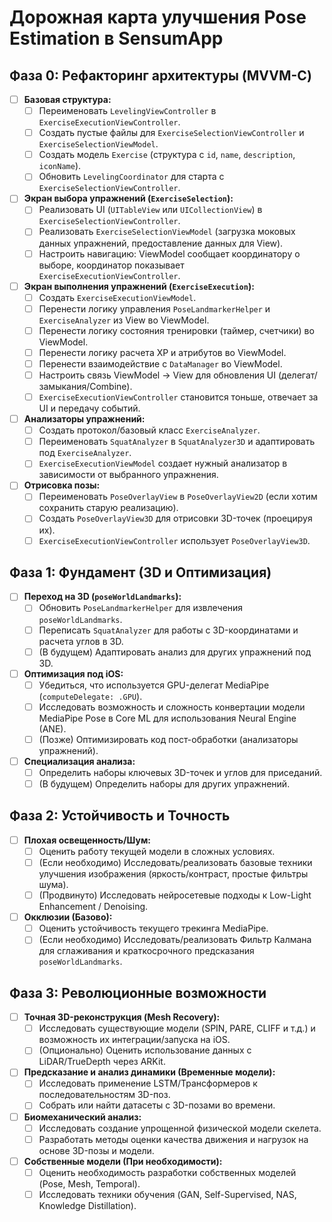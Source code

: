 # Дорожная карта улучшения Pose Estimation в SensumApp

## Фаза 0: Рефакторинг архитектуры (MVVM-C)

-   [ ] **Базовая структура:**
    -   [ ] Переименовать `LevelingViewController` в `ExerciseExecutionViewController`.
    -   [ ] Создать пустые файлы для `ExerciseSelectionViewController` и `ExerciseSelectionViewModel`.
    -   [ ] Создать модель `Exercise` (структура с `id`, `name`, `description`, `iconName`).
    -   [ ] Обновить `LevelingCoordinator` для старта с `ExerciseSelectionViewController`.
-   [ ] **Экран выбора упражнений (`ExerciseSelection`):**
    -   [ ] Реализовать UI (`UITableView` или `UICollectionView`) в `ExerciseSelectionViewController`.
    -   [ ] Реализовать `ExerciseSelectionViewModel` (загрузка моковых данных упражнений, предоставление данных для View).
    -   [ ] Настроить навигацию: ViewModel сообщает координатору о выборе, координатор показывает `ExerciseExecutionViewController`.
-   [ ] **Экран выполнения упражнений (`ExerciseExecution`):**
    -   [ ] Создать `ExerciseExecutionViewModel`.
    -   [ ] Перенести логику управления `PoseLandmarkerHelper` и `ExerciseAnalyzer` из View во ViewModel.
    -   [ ] Перенести логику состояния тренировки (таймер, счетчики) во ViewModel.
    -   [ ] Перенести логику расчета XP и атрибутов во ViewModel.
    -   [ ] Перенести взаимодействие с `DataManager` во ViewModel.
    -   [ ] Настроить связь ViewModel -> View для обновления UI (делегат/замыкания/Combine).
    -   [ ] `ExerciseExecutionViewController` становится тоньше, отвечает за UI и передачу событий.
-   [ ] **Анализаторы упражнений:**
    -   [ ] Создать протокол/базовый класс `ExerciseAnalyzer`.
    -   [ ] Переименовать `SquatAnalyzer` в `SquatAnalyzer3D` и адаптировать под `ExerciseAnalyzer`.
    -   [ ] `ExerciseExecutionViewModel` создает нужный анализатор в зависимости от выбранного упражнения.
-   [ ] **Отрисовка позы:**
    -   [ ] Переименовать `PoseOverlayView` в `PoseOverlayView2D` (если хотим сохранить старую реализацию).
    -   [ ] Создать `PoseOverlayView3D` для отрисовки 3D-точек (проецируя их).
    -   [ ] `ExerciseExecutionViewController` использует `PoseOverlayView3D`.

## Фаза 1: Фундамент (3D и Оптимизация)

-   [ ] **Переход на 3D (`poseWorldLandmarks`):**
    -   [ ] Обновить `PoseLandmarkerHelper` для извлечения `poseWorldLandmarks`.
    -   [ ] Переписать `SquatAnalyzer` для работы с 3D-координатами и расчета углов в 3D.
    -   [ ] (В будущем) Адаптировать анализ для других упражнений под 3D.
-   [ ] **Оптимизация под iOS:**
    -   [ ] Убедиться, что используется GPU-делегат MediaPipe (`computeDelegate: .GPU`).
    -   [ ] Исследовать возможность и сложность конвертации модели MediaPipe Pose в Core ML для использования Neural Engine (ANE).
    -   [ ] (Позже) Оптимизировать код пост-обработки (анализаторы упражнений).
-   [ ] **Специализация анализа:**
    -   [ ] Определить наборы ключевых 3D-точек и углов для приседаний.
    -   [ ] (В будущем) Определить наборы для других упражнений.

## Фаза 2: Устойчивость и Точность

-   [ ] **Плохая освещенность/Шум:**
    -   [ ] Оценить работу текущей модели в сложных условиях.
    -   [ ] (Если необходимо) Исследовать/реализовать базовые техники улучшения изображения (яркость/контраст, простые фильтры шума).
    -   [ ] (Продвинуто) Исследовать нейросетевые подходы к Low-Light Enhancement / Denoising.
-   [ ] **Окклюзии (Базово):**
    -   [ ] Оценить устойчивость текущего трекинга MediaPipe.
    *   [ ] (Если необходимо) Исследовать/реализовать Фильтр Калмана для сглаживания и краткосрочного предсказания `poseWorldLandmarks`.

## Фаза 3: Революционные возможности

-   [ ] **Точная 3D-реконструкция (Mesh Recovery):**
    -   [ ] Исследовать существующие модели (SPIN, PARE, CLIFF и т.д.) и возможность их интеграции/запуска на iOS.
    -   [ ] (Опционально) Оценить использование данных с LiDAR/TrueDepth через ARKit.
-   [ ] **Предсказание и анализ динамики (Временные модели):**
    -   [ ] Исследовать применение LSTM/Трансформеров к последовательностям 3D-поз.
    -   [ ] Собрать или найти датасеты с 3D-позами во времени.
-   [ ] **Биомеханический анализ:**
    -   [ ] Исследовать создание упрощенной физической модели скелета.
    -   [ ] Разработать методы оценки качества движения и нагрузок на основе 3D-позы и модели.
-   [ ] **Собственные модели (При необходимости):**
    -   [ ] Оценить необходимость разработки собственных моделей (Pose, Mesh, Temporal).
    -   [ ] Исследовать техники обучения (GAN, Self-Supervised, NAS, Knowledge Distillation).
